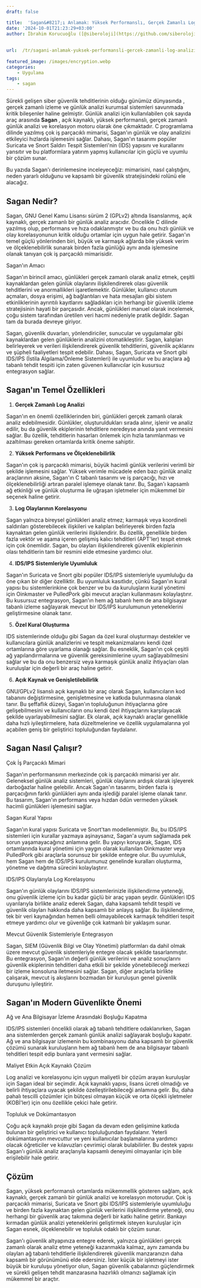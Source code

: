 ```yaml
---
draft: false

title:  'Sagan&#8217;ı Anlamak: Yüksek Performanslı, Gerçek Zamanlı Log Analizi ve Korelasyon Motoru'
date: '2024-10-01T21:23:29+03:00'
author: İbrahim Korucuoğlu ([@siberoloji](https://github.com/siberoloji))
 
 
url:  /tr/sagani-anlamak-yuksek-performansli-gercek-zamanli-log-analizi-ve-korelasyon-motoru/
 
featured_image: /images/encryption.webp
categories:
    - Uygulama
tags:
    - sagan
---
```



 Sürekli gelişen siber güvenlik tehditlerinin olduğu günümüz dünyasında , gerçek zamanlı izleme ve günlük analizi kurumsal sistemleri savunmada kritik bileşenler haline gelmiştir. Günlük analizi için kullanılabilen çok sayıda araç arasında **Sagan** , açık kaynaklı, yüksek performanslı, gerçek zamanlı günlük analizi ve korelasyon motoru olarak öne çıkmaktadır. C programlama dilinde yazılmış çok iş parçacıklı mimarisi, Sagan'ın günlük ve olay analizini etkileyici hızlarda işlemesini sağlar. Dahası, Sagan'ın tasarımı popüler Suricata ve Snort Saldırı Tespit Sistemleri'nin (IDS) yapısını ve kurallarını yansıtır ve bu platformlara yatırım yapmış kullanıcılar için güçlü ve uyumlu bir çözüm sunar.



Bu yazıda Sagan'ı derinlemesine inceleyeceğiz: mimarisini, nasıl çalıştığını, neden yararlı olduğunu ve kapsamlı bir güvenlik stratejisindeki rolünü ele alacağız.



## Sagan Nedir?



Sagan, GNU Genel Kamu Lisansı sürüm 2 (GPLv2) altında lisanslanmış, açık kaynaklı, gerçek zamanlı bir günlük analiz aracıdır. Öncelikle C dilinde yazılmış olup, performans ve hıza odaklanmıştır ve bu da onu hızlı günlük ve olay korelasyonunun kritik olduğu ortamlar için uygun hale getirir. Sagan'ın temel güçlü yönlerinden biri, büyük ve karmaşık ağlarda bile yüksek verim ve ölçeklenebilirlik sunarak birden fazla günlüğü aynı anda işlemesine olanak tanıyan çok iş parçacıklı mimarisidir.



Sagan'ın Amacı



Sagan'ın birincil amacı, günlükleri gerçek zamanlı olarak analiz etmek, çeşitli kaynaklardan gelen günlük olaylarını ilişkilendirerek olası güvenlik tehditlerini ve anormallikleri işaretlemektir. Günlükler, kullanıcı oturum açmaları, dosya erişimi, ağ bağlantıları ve hata mesajları gibi sistem etkinliklerinin ayrıntılı kayıtlarını sağladıkları için herhangi bir güvenlik izleme stratejisinin hayati bir parçasıdır. Ancak, günlükleri manuel olarak incelemek, çoğu sistem tarafından üretilen veri hacmi nedeniyle pratik değildir. Sagan tam da burada devreye giriyor.



Sagan, güvenlik duvarları, yönlendiriciler, sunucular ve uygulamalar gibi kaynaklardan gelen günlüklerin analizini otomatikleştirir. Sagan, kalıpları belirleyerek ve verileri ilişkilendirerek güvenlik tehditlerini, güvenlik açıklarını ve şüpheli faaliyetleri tespit edebilir. Dahası, Sagan, Suricata ve Snort gibi IDS/IPS (İstila Algılama/Önleme Sistemleri) ile uyumludur ve bu araçlara ağ tabanlı tehdit tespiti için zaten güvenen kullanıcılar için kusursuz entegrasyon sağlar.



## Sagan'ın Temel Özellikleri



1. **Gerçek Zamanlı Log Analizi**



Sagan'ın en önemli özelliklerinden biri, günlükleri gerçek zamanlı olarak analiz edebilmesidir. Günlükler, oluşturuldukları sırada alınır, işlenir ve analiz edilir, bu da güvenlik ekiplerinin tehditlere neredeyse anında yanıt vermesini sağlar. Bu özellik, tehditlerin hasarları önlemek için hızla tanımlanması ve azaltılması gereken ortamlarda kritik öneme sahiptir.



2. **Yüksek Performans ve Ölçeklenebilirlik**



Sagan'ın çok iş parçacıklı mimarisi, büyük hacimli günlük verilerini verimli bir şekilde işlemesini sağlar. Yüksek verimle mücadele eden bazı günlük analiz araçlarının aksine, Sagan'ın C tabanlı tasarımı ve iş parçacığı, hızı ve ölçeklenebilirliği artıran paralel işlemeye olanak tanır. Bu, Sagan'ı kapsamlı ağ etkinliği ve günlük oluşturma ile uğraşan işletmeler için mükemmel bir seçenek haline getirir.



3. **Log Olaylarının Korelasyonu**



Sagan yalnızca bireysel günlükleri analiz etmez; karmaşık veya koordineli saldırıları gösterebilecek ilişkileri ve kalıpları belirleyerek birden fazla kaynaktan gelen günlük verilerini ilişkilendirir. Bu özellik, genellikle birden fazla vektör ve aşama içeren gelişmiş kalıcı tehditleri (APT'ler) tespit etmek için çok önemlidir. Sagan, bu olayları ilişkilendirerek güvenlik ekiplerinin olası tehditlerin tam bir resmini elde etmesine yardımcı olur.



4. **IDS/IPS Sistemleriyle Uyumluluk**



Sagan'ın Suricata ve Snort gibi popüler IDS/IPS sistemleriyle uyumluluğu da öne çıkan bir diğer özelliktir. Bu uyumluluk kasıtlıdır, çünkü Sagan'ın kural yapısı bu sistemlerinkine çok benzer ve bu da kuruluşların kural yönetimi için Oinkmaster ve PulledPork gibi mevcut araçları kullanmasını kolaylaştırır. Bu kusursuz entegrasyon, Sagan'ın hem ağ tabanlı hem de ana bilgisayar tabanlı izleme sağlayarak mevcut bir IDS/IPS kurulumunun yeteneklerini geliştirmesine olanak tanır.



5. **Özel Kural Oluşturma**



IDS sistemlerinde olduğu gibi Sagan da özel kural oluşturmayı destekler ve kullanıcılara günlük analizlerini ve tespit mekanizmalarını kendi özel ortamlarına göre uyarlama olanağı sağlar. Bu esneklik, Sagan'ın çok çeşitli ağ yapılandırmalarına ve güvenlik gereksinimlerine uyum sağlayabilmesini sağlar ve bu da onu benzersiz veya karmaşık günlük analiz ihtiyaçları olan kuruluşlar için değerli bir araç haline getirir.



6. **Açık Kaynak ve Genişletilebilirlik**



GNU/GPLv2 lisanslı açık kaynaklı bir araç olarak Sagan, kullanıcıların kod tabanını değiştirmesine, genişletmesine ve katkıda bulunmasına olanak tanır. Bu şeffaflık düzeyi, Sagan'ın topluluğunun ihtiyaçlarına göre gelişebilmesini ve kullanıcıların onu kendi özel ihtiyaçlarını karşılayacak şekilde uyarlayabilmesini sağlar. Ek olarak, açık kaynaklı araçlar genellikle daha hızlı iyileştirmelere, hata düzeltmelerine ve özellik uygulamalarına yol açabilen geniş bir geliştirici topluluğundan faydalanır.



## Sagan Nasıl Çalışır?



Çok İş Parçacıklı Mimari



Sagan'ın performansının merkezinde çok iş parçacıklı mimarisi yer alır. Geleneksel günlük analiz sistemleri, günlük olaylarını ardışık olarak işleyerek darboğazlar haline gelebilir. Ancak Sagan'ın tasarımı, birden fazla iş parçacığının farklı günlükleri aynı anda işlediği paralel işleme olanak tanır. Bu tasarım, Sagan'ın performans veya hızdan ödün vermeden yüksek hacimli günlükleri işlemesini sağlar.



Sagan Kural Yapısı



Sagan'ın kural yapısı Suricata ve Snort'tan modellenmiştir. Bu, bu IDS/IPS sistemleri için kurallar yazmaya aşinaysanız, Sagan'a uyum sağlamada pek sorun yaşamayacağınız anlamına gelir. Bu yapıyı koruyarak, Sagan, IDS ortamlarında kural yönetimi için yaygın olarak kullanılan Oinkmaster veya PulledPork gibi araçlarla sorunsuz bir şekilde entegre olur. Bu uyumluluk, hem Sagan hem de IDS/IPS kurulumunuz genelinde kuralları oluşturma, yönetme ve dağıtma sürecini kolaylaştırır.



IDS/IPS Olaylarıyla Log Korelasyonu



Sagan'ın günlük olaylarını IDS/IPS sistemlerinizle ilişkilendirme yeteneği, onu güvenlik izleme için bu kadar güçlü bir araç yapan şeydir. Günlükleri IDS uyarılarıyla birlikte analiz ederek Sagan, daha kapsamlı tehdit tespiti ve güvenlik olayları hakkında daha kapsamlı bir anlayış sağlar. Bu ilişkilendirme, tek bir veri kaynağından hemen belli olmayabilecek karmaşık tehditleri tespit etmeye yardımcı olur ve güvenliğe çok katmanlı bir yaklaşım sunar.



Mevcut Güvenlik Sistemleriyle Entegrasyon



Sagan, SIEM (Güvenlik Bilgi ve Olay Yönetimi) platformları da dahil olmak üzere mevcut güvenlik sistemleriyle entegre olacak şekilde tasarlanmıştır. Bu entegrasyon, Sagan'ın değerli günlük verilerini ve analiz sonuçlarını güvenlik ekiplerinin tehditleri daha etkili bir şekilde yönetebileceği merkezi bir izleme konsoluna iletmesini sağlar. Sagan, diğer araçlarla birlikte çalışarak, mevcut iş akışlarını bozmadan bir kuruluşun genel güvenlik duruşunu iyileştirir.



## Sagan'ın Modern Güvenlikte Önemi



Ağ ve Ana Bilgisayar İzleme Arasındaki Boşluğu Kapatma



IDS/IPS sistemleri öncelikli olarak ağ tabanlı tehditlere odaklanırken, Sagan ana sistemlerden gerçek zamanlı günlük analizi sağlayarak boşluğu kapatır. Ağ ve ana bilgisayar izlemenin bu kombinasyonu daha kapsamlı bir güvenlik çözümü sunarak kuruluşların hem ağ tabanlı hem de ana bilgisayar tabanlı tehditleri tespit edip bunlara yanıt vermesini sağlar.



Maliyet Etkin Açık Kaynaklı Çözüm



Log analizi ve korelasyonu için uygun maliyetli bir çözüm arayan kuruluşlar için Sagan ideal bir seçimdir. Açık kaynaklı yapısı, lisans ücreti olmadığı ve belirli ihtiyaçlara uyacak şekilde özelleştirilebileceği anlamına gelir. Bu, daha pahalı tescilli çözümler için bütçesi olmayan küçük ve orta ölçekli işletmeler (KOBİ'ler) için onu özellikle çekici hale getirir.



Topluluk ve Dokümantasyon



Çoğu açık kaynaklı proje gibi Sagan da devam eden gelişimine katkıda bulunan bir geliştirici ve kullanıcı topluluğundan faydalanır. Yeterli dokümantasyon mevcuttur ve yeni kullanıcılar başlamalarına yardımcı olacak öğreticiler ve kılavuzları çevrimiçi olarak bulabilirler. Bu destek yapısı Sagan'ı günlük analiz araçlarıyla kapsamlı deneyimi olmayanlar için bile erişilebilir hale getirir.



## Çözüm



Sagan, yüksek performanslı ortamlarda mükemmellik gösteren sağlam, açık kaynaklı, gerçek zamanlı bir günlük analizi ve korelasyon motorudur. Çok iş parçacıklı mimarisi, Suricata ve Snort gibi IDS/IPS sistemleriyle uyumluluğu ve birden fazla kaynaktan gelen günlük verilerini ilişkilendirme yeteneği, onu herhangi bir güvenlik araç takımına değerli bir katkı haline getirir. Bankayı kırmadan günlük analizi yeteneklerini geliştirmek isteyen kuruluşlar için Sagan esnek, ölçeklenebilir ve topluluk odaklı bir çözüm sunar.



Sagan'ı güvenlik altyapınıza entegre ederek, yalnızca günlükleri gerçek zamanlı olarak analiz etme yeteneği kazanmakla kalmaz, aynı zamanda bu olayları ağ tabanlı tehditlerle ilişkilendirerek güvenlik manzaranızın daha kapsamlı bir görünümünü elde edersiniz. İster küçük bir işletmeyi ister büyük bir kuruluşu yönetiyor olun, Sagan güvenlik çabalarınızı güçlendirmek ve sürekli gelişen tehdit manzarasına hazırlıklı olmanızı sağlamak için mükemmel bir araçtır.

